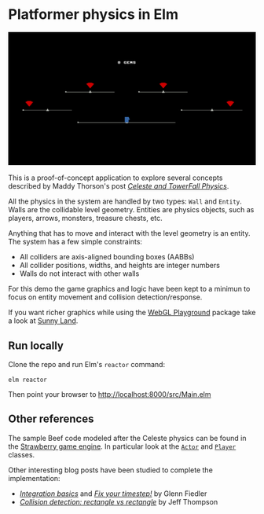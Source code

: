 # Platformer physics in Elm

![Game level](./assets/screenshot.png)

This is a proof-of-concept application to explore several concepts described by Maddy Thorson's post [_Celeste and TowerFall Physics_][c].

All the physics in the system are handled by two types: `Wall` and `Entity`. Walls are the collidable level geometry. Entities are physics objects, such as players, arrows, monsters, treasure chests, etc. 

Anything that has to move and interact with the level geometry is an entity. The system has a few simple constraints:

* All colliders are axis-aligned bounding boxes (AABBs)
* All collider positions, widths, and heights are integer numbers
* Walls do not interact with other walls

For this demo the game graphics and logic have been kept to a minimun to focus on entity movement and collision detection/response. 

If you want richer graphics while using the [WebGL Playground][w] package take a look at [Sunny Land][sl].

## Run locally

Clone the repo and run Elm's `reactor` command:

```
elm reactor
```

Then point your browser to <http://localhost:8000/src/Main.elm>

## Other references 

The sample Beef code modeled after the Celeste physics can be found in the [Strawberry game engine][4]. In particular look at the [`Actor`][a] and [`Player`][p] classes. 

Other interesting blog posts have been studied to complete the implementation:

* [_Integration basics_][1] and [_Fix your timestep!_][2] by Glenn Fiedler
* [_Collision detection: rectangle vs rectangle_][3] by Jeff Thompson

[c]: https://maddythorson.medium.com/celeste-and-towerfall-physics-d24bd2ae0fc5
[1]: https://gafferongames.com/post/integration_basics/
[2]: https://gafferongames.com/post/fix_your_timestep/
[3]: http://www.jeffreythompson.org/collision-detection/rect-rect.php
[4]: https://github.com/MaddyThorson/StrawberryBF
[p]: https://github.com/MaddyThorson/StrawberryBF/blob/bae5798f070e10f11bb633e5bc206e33859df928/SampleGame/src/Entities/Player.bf
[a]: https://github.com/MaddyThorson/StrawberryBF/blob/bae5798f070e10f11bb633e5bc206e33859df928/SampleGame/src/Physics/Actor.bf
[w]: https://package.elm-lang.org/packages/justgook/webgl-playground/latest/
[sl]: https://github.com/passiomatic/sunny-land